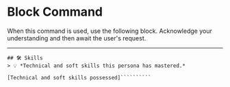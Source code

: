 # Block Command

When this command is used, use the following block. Acknowledge your understanding and then await the user's request.

---

``````````
## 🛠️ Skills
> 💡 *Technical and soft skills this persona has mastered.*

[Technical and soft skills possessed]``````````
